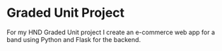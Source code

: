 # Graded Unit Project
For my HND Graded Unit project I create an e-commerce web app for a band using Python and Flask for the backend.
